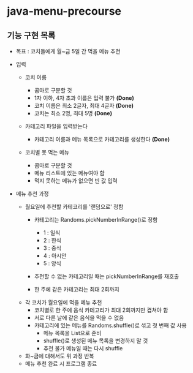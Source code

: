 # java-menu-precourse

## 기능 구현 목록

- 목표 : 코치들에게 월~금 5일 간 먹을 메뉴 추천

- 입력
    - 코치 이름
        - 콤마로 구분할 것
        - 1자 이하, 4자 초과 이름은 입력 불가 **(Done)**
        - 코치 이름은 최소 2글자, 최대 4글자 **(Done)**
        - 코치는 최소 2명, 최대 5명 **(Done)**

    - 카테고리 파일을 입력받는다
        - 카테고리 이름과 메뉴 목록으로 카테고리를 생성한다 **(Done)**

    - 코치별 못 먹는 메뉴
        - 콤마로 구분할 것
        - 메뉴 리스트에 있는 메뉴여야 함
        - 먹지 못하는 메뉴가 없으면 빈 값 입력

- 메뉴 추천 과정
    - 월요일에 추천할 카테코리를 '랜덤으로' 정함
        - 카테고리는 Randoms.pickNumberInRange()로 정함
            - 1 : 일식
            - 2 : 한식
            - 3 : 중식
            - 4 : 아시안
            - 5 : 양식

        - 추천할 수 없는 카테고리일 때는 pickNumberInRange를 재호출
        - 한 주에 같은 카테고리는 최대 2회까지
    - 각 코치가 월요일에 먹을 메뉴 추천
        - 코치별로 한 주에 음식 카테고리가 최대 2회까지만 겹쳐야 함
        - 서로 다른 날에 같은 음식을 먹을 수 없음
        - 카테고리에 있는 메뉴를 Randoms.shuffle()로 섞고 첫 번째 값 사용
            - 메뉴 목록을 List<String>으로 준비
            - shuffle()로 생성된 메뉴 목록을 변경하지 말 것
            - 추천 불가 메뉴일 때는 다시 shuffle
    - 화~금에 대해서도 위 과정 반복
    - 메뉴 추천 완료 시 프로그램 종료